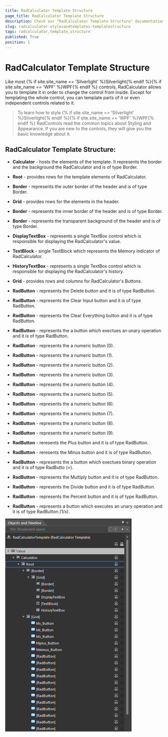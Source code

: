 ```yaml
---
title: RadCalculator Template Structure
page_title: RadCalculator Template Structure
description: Check our "RadCalculator Template Structure" documentation article for the RadCalculator WPF control.
slug: radcalculator-stylesandtemplates-templatestructure
tags: radcalculator,template,structure
published: True
position: 1
---
```


# RadCalculator Template Structure



Like most {% if site.site_name == 'Silverlight' %}Silverlight{% endif %}{% if site.site_name == 'WPF' %}WPF{% endif %} controls, RadCalculator allows you to template it in order to change the control from inside. Except for templating the whole control, you can template parts of it or even independent controls related to it.
		  

>To learn how to style {% if site.site_name == 'Silverlight' %}Silverlight{% endif %}{% if site.site_name == 'WPF' %}WPF{% endif %} RadControls read the common topics about Styling and Appearance. If you are new to the controls, they will give you the basic knowledge about it.
		  

## RadCalculator Template Structure:

* __Calculator__ - hosts the elements of the template. It represents the border and the background the RadCalculator and is of type Border.
				  

* __Root__ - provides rows for the template elements of RadCalculator.
				  

* __Border__ - represents the outer border of the header and is of type Border.
				  

* __Grid__ - provides rows for the elements in the header.
				  

* __Border__ - represents the inner border of the header and is of type Border.
				  

* __Border__ - represents the transparent background of the header and is of type Border.
				  

* __DisplayTextBox__ - represents a single TextBox control which is responsible for displaying the RadCalculator's value.
				  

* __TextBlock__ - single TextBlock which represents the Memory indicator of RadCalculator.
				  

* __HistoryTextBox__ - represents a single TextBox control which is responsible for displaying the RadCalculator's history.
				  

* __Grid__ - provides rows and columns for RadCalculator's Buttons.
				  

* __RadButton__ - represents the Delete button and it is of type RadButton.
				  

* __RadButton__ - represents the Clear Input button and it is of type RadButton.
				  

* __RadButton__ - represents the Clear Everything button and it is of type RadButton.
				  

* __RadButton__ - represents the a button which exectues an unary operation and it is of type RadButton.
				  

* __RadButton__ - represents the a numeric button (0).
				  

* __RadButton__ - represents the a numeric button (1).
				  

* __RadButton__ - represents the a numeric button (2).
				  

* __RadButton__ - represents the a numeric button (3).
				  

* __RadButton__ - represents the a numeric button (4).
				  

* __RadButton__ - represents the a numeric button (5).
				  

* __RadButton__ - represents the a numeric button (6).
				  

* __RadButton__ - represents the a numeric button (7).
				  

* __RadButton__ - represents the a numeric button (8).
				  

* __RadButton__ - represents the a numeric button (9).
				  

* __RadButton__ - reresents the  Plus button and it is of type RadButton.
				  

* __RadButton__ - reresents the Minus button and it is of type RadButton.
				  

* __RadButton__ - represents the a button which exectues binary operation and it is of type RadButto (=).
				  

* __RadButton__ - represents the Multiply button and it is of type RadButton.
				  

* __RadButton__ - represents the Divide button and it is of type RadButton.
				  

* __RadButton__ - represents the Percent button and it is of type RadButton.
				  

* __RadButton__ - represents a button which executes an unary operation and it is of type RadButton.(1/x).
				  

![Rad Calculator Template Structure](images/RadCalculator_TemplateStructure.png)
